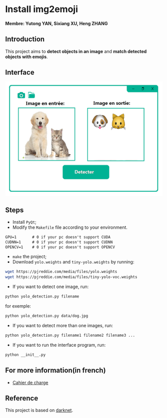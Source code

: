 # Install img2emoji

#### Membre: Yutong YAN, Sixiang XU, Heng ZHANG

## Introduction

This project aims to **detect objects in an image** and **match detected objects with emojis**.

## Interface

![](doc/img/interface.png) 

## Steps

- Install `PyQt`;
- Modify the `Makefile` file according to your environment.
```
GPU=1		# 0 if your pc doesn't support CUDA
CUDNN=1		# 0 if your pc doesn't support CUDNN
OPENCV=1	# 0 if your pc doesn't support OPENCV
```
- `make` the project;
- Download `yolo.weights` and `tiny-yolo.weights` by running:
```bash
wget https://pjreddie.com/media/files/yolo.weights
wget https://pjreddie.com/media/files/tiny-yolo-voc.weights
```
- If you want to detect one image, run:
```bash
python yolo_detection.py filename
```
for exemple:
```bash
python yolo_detection.py data/dog.jpg
```
- If you want to detect more than one images, run:
```bash
python yolo_detection.py filename1 filename2 filename3 ...
```
- If you want to run the interface program, run:
```bash
python __init__.py
```
## For more information(in french)

- [Cahier de charge](https://github.com/ZHANGHeng19931123/img2emoji/blob/master/doc/Cahier_de_charge.md) 

## Reference

This project is based on [darknet](https://github.com/pjreddie/darknet).
